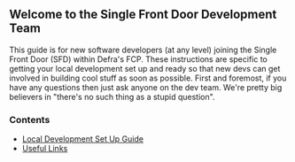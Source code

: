 ## Welcome to the Single Front Door Development Team
This guide is for new software developers (at any level) joining the Single Front Door (SFD) within Defra's FCP. These instructions are specific to getting your local development set up and ready so that new devs can get involved in building cool stuff as soon as possible. First and foremost, if you have any questions then just ask anyone on the dev team. We're pretty big believers in "there's no such thing as a stupid question".
### Contents
- [Local Development Set Up Guide](https://github.com/rtasalem/sfd-dev-onboarding/blob/main/local-development-set-up.md)
- [Useful Links](https://github.com/rtasalem/sfd-dev-onboarding/blob/main/useful-links.md)
